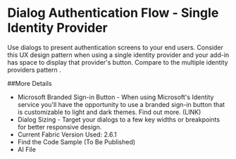 # Dialog Authentication Flow - Single Identity Provider
Use dialogs to present authentication screens to your end users. Consider this UX design pattern when using a single identity provider and your add-in has space to display that provider's button. Compare to the multiple identity providers pattern <link>.

##More Details
- Microsoft Branded Sign-in Button - When using Microsoft's Identity service you'll have the opportunity to use a branded sign-in button that is customizable to light and dark themes. Find out more. (LINK)
- Dialog Sizing - Target your dialogs to a few key widths or breakpoints for better responsive design. <LINK>
- Current Fabric Version Used: 2.6.1
- Find the Code Sample (To Be Published)
- AI File
